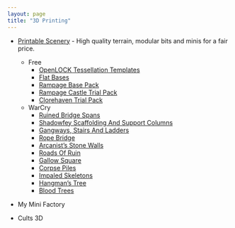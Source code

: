 ```yaml
---
layout: page
title: "3D Printing"
---
```


* [Printable Scenery](https://www.printablescenery.com/) - High quality terrain, modular bits and minis for a fair price.
  * Free
    * [OpenLOCK Tessellation Templates](https://www.printablescenery.com/product/open-lock/)
    * [Flat Bases](https://www.printablescenery.com/product/flat-bases/)
    * [Rampage Base Pack](https://www.printablescenery.com/product/rampage-base-pack/)
    * [Rampage Castle Trial Pack](https://www.printablescenery.com/product/rampage-castle-trail-pack/)
    * [Clorehaven Trial Pack](https://www.printablescenery.com/product/clorehaven-trial-pack/)    
  * WarCry
    * [Ruined Bridge Spans](https://www.printablescenery.com/product/ruined-bridge-spans/)
    * [Shadowfey Scaffolding And Support Columns](https://www.printablescenery.com/product/shadowfey-scaffolding-and-support-columns/)
    * [Gangways, Stairs And Ladders](https://www.printablescenery.com/product/gangways-stairs-and-ladders/)
    * [Rope Bridge](https://www.printablescenery.com/product/rope-bridge/)
    * [Arcanist’s Stone Walls](https://www.printablescenery.com/product/arcanists-stone-walls/)
    * [Roads Of Ruin](https://www.printablescenery.com/product/roads-of-ruin/)
    * [Gallow Square](https://www.printablescenery.com/product/gallow-square/)
    * [Corpse Piles](https://www.printablescenery.com/product/corpse-piles/)
    * [Impaled Skeletons](https://www.printablescenery.com/product/impaled-skeletons/)
    * [Hangman’s Tree](https://www.printablescenery.com/product/hangmans-tree/)
    * [Blood Trees](https://www.printablescenery.com/product/blood-trees/)
    
* My Mini Factory
* Cults 3D
